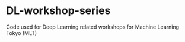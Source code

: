 # DL-workshop-series
Code used for Deep Learning related workshops for Machine Learning Tokyo (MLT)
